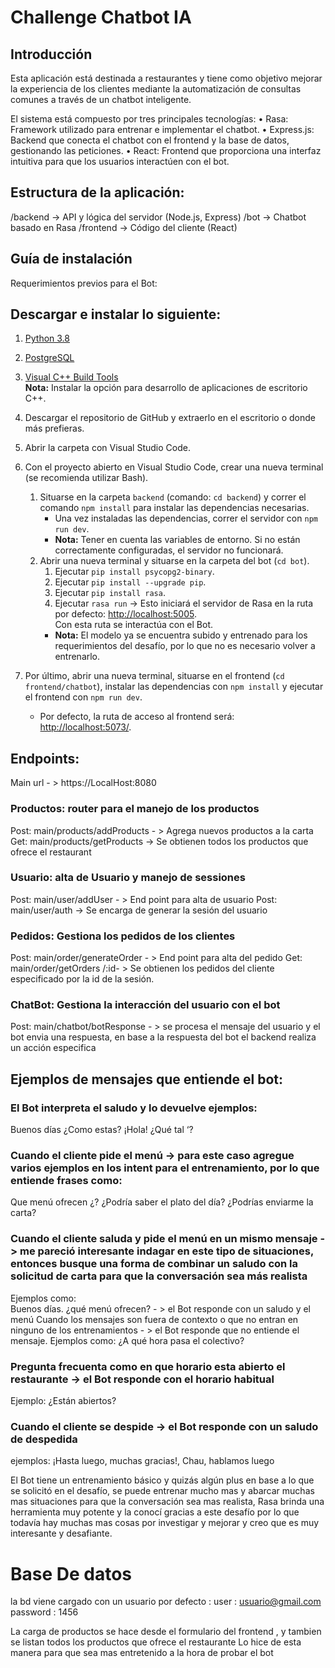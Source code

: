 # Challenge Chatbot IA

## Introducción

Esta aplicación está destinada a restaurantes y tiene como objetivo mejorar la experiencia de los clientes mediante la automatización de consultas comunes a través de un chatbot inteligente.

El sistema está compuesto por tres principales tecnologías:
•	Rasa: Framework utilizado para entrenar e implementar el chatbot.
•	Express.js: Backend que conecta el chatbot con el frontend y la base de datos, gestionando las peticiones.
•	React: Frontend que proporciona una interfaz intuitiva para que los usuarios interactúen con el bot.

## Estructura de la aplicación:

/backend -> API y lógica del servidor (Node.js, Express) 
/bot -> Chatbot basado en Rasa
/frontend -> Código del cliente (React) 


## Guía de instalación

Requerimientos previos para el Bot: 

## Descargar e instalar lo siguiente: 

1. [Python 3.8](https://www.python.org/ftp/python/3.8.0)
2. [PostgreSQL](https://www.postgresql.org/download/)
3. [Visual C++ Build Tools](https://visualstudio.microsoft.com/es/visual-cpp-build-tools/)  
   **Nota:** Instalar la opción para desarrollo de aplicaciones de escritorio C++.
   

1. Descargar el repositorio de GitHub y extraerlo en el escritorio o donde más prefieras.
2. Abrir la carpeta con Visual Studio Code.
3. Con el proyecto abierto en Visual Studio Code, crear una nueva terminal (se recomienda utilizar Bash).
   1. Situarse en la carpeta `backend` (comando: `cd backend`) y correr el comando `npm install` para instalar las dependencias necesarias.  
      - Una vez instaladas las dependencias, correr el servidor con `npm run dev`.  
      - **Nota:** Tener en cuenta las variables de entorno. Si no están correctamente configuradas, el servidor no funcionará.
   2. Abrir una nueva terminal y situarse en la carpeta del bot (`cd bot`).
      1. Ejecutar `pip install psycopg2-binary`.  
      2. Ejecutar `pip install --upgrade pip`.  
      3. Ejecutar `pip install rasa`.  
      4. Ejecutar `rasa run` -> Esto iniciará el servidor de Rasa en la ruta por defecto: [http://localhost:5005](http://localhost:5005).  
         Con esta ruta se interactúa con el Bot.  
      - **Nota:** El modelo ya se encuentra subido y entrenado para los requerimientos del desafío, por lo que no es necesario volver a entrenarlo.
4. Por último, abrir una nueva terminal, situarse en el frontend (`cd frontend/chatbot`), instalar las dependencias con `npm install` y ejecutar el frontend con `npm run dev`.  
   - Por defecto, la ruta de acceso al frontend será: [http://localhost:5073/](http://localhost:5073/).

## Endpoints:

Main url - > https://LocalHost:8080

### Productos: router para el manejo de los productos 
  Post: main/products/addProducts - >   Agrega nuevos productos a la carta
  Get: main/products/getProducts -> Se obtienen todos los productos que ofrece el restaurant
### Usuario: alta de Usuario y manejo de sessiones
  Post: main/user/addUser - >   End point para alta de usuario
  Post: main/user/auth ->  Se encarga de generar la sesión del usuario
### Pedidos: Gestiona los pedidos de los clientes
  Post: main/order/generateOrder - >   End point para alta del pedido
  Get: main/order/getOrders /:id- >   Se obtienen los pedidos  del cliente especificado por la id de la sesión.
### ChatBot: Gestiona la interacción del usuario con el bot
Post: main/chatbot/botResponse - >   se procesa el mensaje del usuario y el bot envia una respuesta, en base a la respuesta del bot el backend realiza un acción especifica

## Ejemplos de mensajes que entiende el bot:

### El  Bot interpreta el saludo y lo devuelve ejemplos:
Buenos días ¿Como estas? 
¡Hola! ¿Qué tal ‘? 
### Cuando el cliente pide el menú -> para este caso agregue varios ejemplos en los intent para el entrenamiento, por lo que entiende frases como: 
Que menú ofrecen ¿?
¿Podría saber el plato del día?
¿Podrías enviarme la carta?
### Cuando el cliente saluda y pide el menú en un mismo mensaje -> me pareció interesante indagar en este tipo de situaciones, entonces busque una forma de combinar un saludo con la solicitud de carta para que la conversación sea más realista
Ejemplos como:  
Buenos días. ¿qué menú ofrecen? - > el Bot responde con un saludo y el menú
Cuando los mensajes son fuera de contexto o que no entran en ninguno de los entrenamientos - > el Bot responde que no entiende el mensaje.
Ejemplos como: 
¿A qué hora pasa el colectivo?
### Pregunta frecuenta como en que horario esta abierto el restaurante -> el Bot responde con el horario habitual 
Ejemplo: 
¿Están abiertos?
### Cuando el cliente se despide ->   el Bot responde con un saludo de despedida
ejemplos: ¡Hasta luego, muchas gracias!, Chau, hablamos luego

El Bot tiene un entrenamiento básico y quizás algún plus en base a lo que se solicitó en el desafío, 
se puede entrenar mucho mas y abarcar muchas mas situaciones para que la conversación sea mas realista, 
Rasa brinda una herramienta muy potente y la conocí gracias a este desafío por lo que todavía hay muchas
mas cosas por investigar y mejorar y creo que es muy interesante y desafiante.

# Base De datos 

la bd viene cargado con un usuario por defecto : 
user : usuario@gmail.com
password : 1456 

La carga de productos se hace desde el formulario del frontend , y tambien se listan todos los productos que ofrece el restaurante 
Lo hice de esta manera para que sea mas entretenido a la hora de probar el bot
